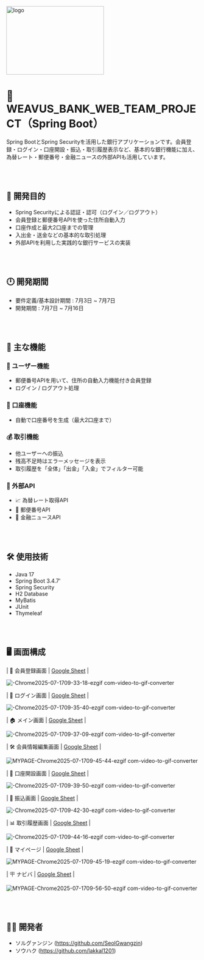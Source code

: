 
<img width="256" height="180" alt="logo" src="https://github.com/user-attachments/assets/d5d2816b-f148-444c-b8eb-cf5b9405aa3a" /><br>

# 💸 WEAVUS_BANK_WEB_TEAM_PROJECT（Spring Boot）

Spring BootとSpring Securityを活用した銀行アプリケーションです。会員登録・ログイン・口座開設・振込・取引履歴表示など、基本的な銀行機能に加え、為替レート・郵便番号・金融ニュースの外部APIも活用しています。

<br><br>

## 🎯 開発目的

- Spring Securityによる認証・認可（ログイン／ログアウト）
- 会員登録と郵便番号APIを使った住所自動入力
- 口座作成と最大2口座までの管理
- 入出金・送金などの基本的な取引処理
- 外部APIを利用した実践的な銀行サービスの実装

<br><br>

## 🕛 開発期間

- 要件定義/基本設計期間 : 7月3日 ~ 7月7日
- 開発期間 : 7月7日 ~ 7月16日

<br><br>

## 🧩 主な機能

### 👤 ユーザー機能
- 郵便番号APIを用いて、住所の自動入力機能付き会員登録
- ログイン / ログアウト処理

### 🏦 口座機能
- 自動で口座番号を生成（最大2口座まで）

### 💰 取引機能
- 他ユーザーへの振込
- 残高不足時はエラーメッセージを表示
- 取引履歴を「全体」「出金」「入金」でフィルター可能

### 🔗 外部API
- 📈 為替レート取得API  
- 🏣 郵便番号API  
- 📰 金融ニュースAPI

<br><br>

## 🛠 使用技術

- Java 17
- Spring Boot 3.4.7'
- Spring Security  
- H2 Database  
- MyBatis  
- JUnit  
- Thymeleaf

<br><br>

## 🖥 画面構成

| 📝 会員登録画面 | [Google Sheet](https://docs.google.com/spreadsheets/d/1Oux5XXHSU-IN-z_ANuXZMDzC9TcMDJfK3prxNJUfHBw/edit?gid=0#gid=0) |

![-Chrome2025-07-1709-33-18-ezgif com-video-to-gif-converter](https://github.com/user-attachments/assets/9168273b-1659-4735-bdfa-74a1b40b2a4e)<br>


| 🔐 ログイン画面 | [Google Sheet](https://docs.google.com/spreadsheets/d/1SXXUprHHZidPBEh9RtzKgrSBP-abRFdkofEKEnj3xvQ/edit?gid=0#gid=0) |

![-Chrome2025-07-1709-35-40-ezgif com-video-to-gif-converter](https://github.com/user-attachments/assets/604c81bd-b785-4ac2-bd0a-550f764740b3)<br>


| 🏠 メイン画面 | [Google Sheet](https://docs.google.com/spreadsheets/d/1uzQ8i2kqknaoUJi-BggIRW7yA344FJKcZH_Uu5QwaFs/edit?gid=62595112#gid=62595112) |

![-Chrome2025-07-1709-37-09-ezgif com-video-to-gif-converter](https://github.com/user-attachments/assets/0011a3bb-fc24-4258-afa0-6e52f2ce0917)<br>


| 🛠 会員情報編集画面 | [Google Sheet](https://docs.google.com/spreadsheets/d/1Ie9tur_m7OD7j4M5gyH5azxpBaX7AYuRgJ3Ped8Xq_c/edit?gid=0#gid=0) |

![MYPAGE-Chrome2025-07-1709-45-44-ezgif com-video-to-gif-converter](https://github.com/user-attachments/assets/4c4a6856-8a30-4273-91eb-1928bf97f8fe)<br>


| 🏦 口座開設画面 | [Google Sheet](https://docs.google.com/spreadsheets/d/1A85k9rVbdjujobfqciOWPuYqS2uYYHyKKf7av-CmGOs/edit?gid=0#gid=0) |

![-Chrome2025-07-1709-39-50-ezgif com-video-to-gif-converter](https://github.com/user-attachments/assets/276bde02-efa1-4bf2-8885-7b34576ee979)<br>


| 💸 振込画面 | [Google Sheet](https://docs.google.com/spreadsheets/d/1TUS2qzg7EEWoNS2kyuT1P0upgMGd7rN-N7HLVI2nfgo/edit?gid=0#gid=0) |

![-Chrome2025-07-1709-42-30-ezgif com-video-to-gif-converter](https://github.com/user-attachments/assets/75104176-7e79-4d68-9b90-f987da8911b5)<br>


| 📊 取引履歴画面 | [Google Sheet](https://docs.google.com/spreadsheets/d/1Mizwa1XWfeLWeNwP_A-yFE1o5EnixtR3CLz3_6DUn9s/edit?gid=0#gid=0) |

![-Chrome2025-07-1709-44-16-ezgif com-video-to-gif-converter](https://github.com/user-attachments/assets/17b107b7-b7a3-4796-84de-1d443b311ea2)<br>


| 👤 マイページ | [Google Sheet](https://docs.google.com/spreadsheets/d/1rhVuuzdr6RTq3veOHmWOSELFM8Xt2p_jSyAzWE9FEko/edit?gid=0#gid=0) |

![MYPAGE-Chrome2025-07-1709-45-19-ezgif com-video-to-gif-converter](https://github.com/user-attachments/assets/c4f46cbd-8ad0-4238-a564-17aa6e5e6e83)<br>


| 🪧 ナビバ | [Google Sheet](https://docs.google.com/spreadsheets/d/1CFtX6bLJUVxWQFGSjU5B5cPnsnZKP-GiGaxRqmP4Lbk/edit?gid=0#gid=0) |

![MYPAGE-Chrome2025-07-1709-56-50-ezgif com-video-to-gif-converter](https://github.com/user-attachments/assets/d311f8d0-bb0b-4469-b067-a43118fc5700)


<br><br>

## 🤜🤛 開発者
- ソルグァンジン (https://github.com/SeolGwangzin)
- ソウハク (https://github.com/lakkal1201)
